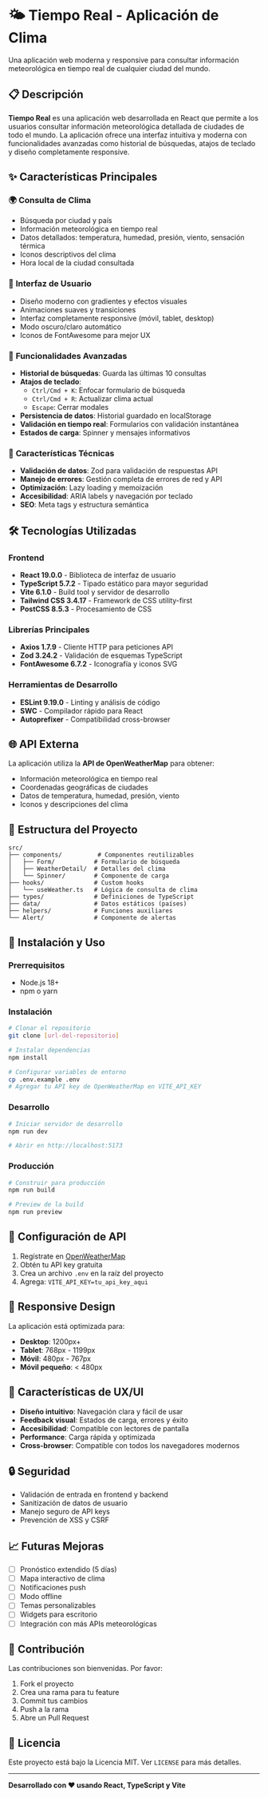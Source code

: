 # 🌤️ Tiempo Real - Aplicación de Clima

Una aplicación web moderna y responsive para consultar información meteorológica en tiempo real de cualquier ciudad del mundo.

## 📋 Descripción

**Tiempo Real** es una aplicación web desarrollada en React que permite a los usuarios consultar información meteorológica detallada de ciudades de todo el mundo. La aplicación ofrece una interfaz intuitiva y moderna con funcionalidades avanzadas como historial de búsquedas, atajos de teclado y diseño completamente responsive.

## ✨ Características Principales

### 🌍 **Consulta de Clima**
- Búsqueda por ciudad y país
- Información meteorológica en tiempo real
- Datos detallados: temperatura, humedad, presión, viento, sensación térmica
- Iconos descriptivos del clima
- Hora local de la ciudad consultada

### 🎨 **Interfaz de Usuario**
- Diseño moderno con gradientes y efectos visuales
- Animaciones suaves y transiciones
- Interfaz completamente responsive (móvil, tablet, desktop)
- Modo oscuro/claro automático
- Iconos de FontAwesome para mejor UX

### 📱 **Funcionalidades Avanzadas**
- **Historial de búsquedas**: Guarda las últimas 10 consultas
- **Atajos de teclado**: 
  - `Ctrl/Cmd + K`: Enfocar formulario de búsqueda
  - `Ctrl/Cmd + R`: Actualizar clima actual
  - `Escape`: Cerrar modales
- **Persistencia de datos**: Historial guardado en localStorage
- **Validación en tiempo real**: Formularios con validación instantánea
- **Estados de carga**: Spinner y mensajes informativos

### 🔧 **Características Técnicas**
- **Validación de datos**: Zod para validación de respuestas API
- **Manejo de errores**: Gestión completa de errores de red y API
- **Optimización**: Lazy loading y memoización
- **Accesibilidad**: ARIA labels y navegación por teclado
- **SEO**: Meta tags y estructura semántica

## 🛠️ Tecnologías Utilizadas

### **Frontend**
- **React 19.0.0** - Biblioteca de interfaz de usuario
- **TypeScript 5.7.2** - Tipado estático para mayor seguridad
- **Vite 6.1.0** - Build tool y servidor de desarrollo
- **Tailwind CSS 3.4.17** - Framework de CSS utility-first
- **PostCSS 8.5.3** - Procesamiento de CSS

### **Librerías Principales**
- **Axios 1.7.9** - Cliente HTTP para peticiones API
- **Zod 3.24.2** - Validación de esquemas TypeScript
- **FontAwesome 6.7.2** - Iconografía y iconos SVG

### **Herramientas de Desarrollo**
- **ESLint 9.19.0** - Linting y análisis de código
- **SWC** - Compilador rápido para React
- **Autoprefixer** - Compatibilidad cross-browser

## 🌐 API Externa

La aplicación utiliza la **API de OpenWeatherMap** para obtener:
- Información meteorológica en tiempo real
- Coordenadas geográficas de ciudades
- Datos de temperatura, humedad, presión, viento
- Iconos y descripciones del clima

## 📁 Estructura del Proyecto

```
src/
├── components/          # Componentes reutilizables
│   ├── Form/           # Formulario de búsqueda
│   ├── WeatherDetail/  # Detalles del clima
│   └── Spinner/        # Componente de carga
├── hooks/              # Custom hooks
│   └── useWeather.ts   # Lógica de consulta de clima
├── types/              # Definiciones de TypeScript
├── data/               # Datos estáticos (países)
├── helpers/            # Funciones auxiliares
└── Alert/              # Componente de alertas
```

## 🚀 Instalación y Uso

### Prerrequisitos
- Node.js 18+ 
- npm o yarn

### Instalación
```bash
# Clonar el repositorio
git clone [url-del-repositorio]

# Instalar dependencias
npm install

# Configurar variables de entorno
cp .env.example .env
# Agregar tu API key de OpenWeatherMap en VITE_API_KEY
```

### Desarrollo
```bash
# Iniciar servidor de desarrollo
npm run dev

# Abrir en http://localhost:5173
```

### Producción
```bash
# Construir para producción
npm run build

# Preview de la build
npm run preview
```

## 🔑 Configuración de API

1. Regístrate en [OpenWeatherMap](https://openweathermap.org/api)
2. Obtén tu API key gratuita
3. Crea un archivo `.env` en la raíz del proyecto
4. Agrega: `VITE_API_KEY=tu_api_key_aqui`

## 📱 Responsive Design

La aplicación está optimizada para:
- **Desktop**: 1200px+
- **Tablet**: 768px - 1199px  
- **Móvil**: 480px - 767px
- **Móvil pequeño**: < 480px

## 🎯 Características de UX/UI

- **Diseño intuitivo**: Navegación clara y fácil de usar
- **Feedback visual**: Estados de carga, errores y éxito
- **Accesibilidad**: Compatible con lectores de pantalla
- **Performance**: Carga rápida y optimizada
- **Cross-browser**: Compatible con todos los navegadores modernos

## 🔒 Seguridad

- Validación de entrada en frontend y backend
- Sanitización de datos de usuario
- Manejo seguro de API keys
- Prevención de XSS y CSRF

## 📈 Futuras Mejoras

- [ ] Pronóstico extendido (5 días)
- [ ] Mapa interactivo de clima
- [ ] Notificaciones push
- [ ] Modo offline
- [ ] Temas personalizables
- [ ] Widgets para escritorio
- [ ] Integración con más APIs meteorológicas

## 🤝 Contribución

Las contribuciones son bienvenidas. Por favor:
1. Fork el proyecto
2. Crea una rama para tu feature
3. Commit tus cambios
4. Push a la rama
5. Abre un Pull Request

## 📄 Licencia

Este proyecto está bajo la Licencia MIT. Ver `LICENSE` para más detalles.

---

**Desarrollado con ❤️ usando React, TypeScript y Vite**
